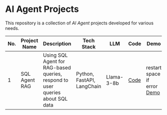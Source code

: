 # AI Agent Projects
This repository is a collection of *AI Agent* projects developed for various needs.

| No. | Project Name              | Description                                                                                     | Tech Stack                  | LLM              | Code                                   | Demo                                  |
|-----|---------------------------|-------------------------------------------------------------------------------------------------|-----------------------------|------------------|----------------------------------------|---------------------------------------|
| 1   | SQL Agent RAG             | Using SQL Agent for RAG-based queries, respond to user queries about SQL data                   | Python, FastAPI, LangChain  | Llama-3-8b       | [Code](https://github.com/fahmiaziz98/ai-agent/tree/main/01-agent-sql-rag)      | restart space if error [Demo](https://huggingface.co/spaces/fahmiaziz/rag-sql-agent) |



